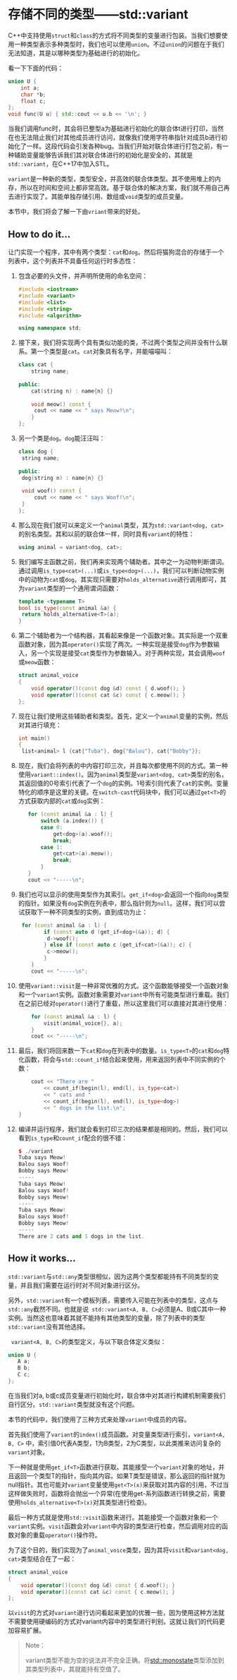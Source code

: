 # 存储不同的类型——std::variant

C++中支持使用`struct`和`class`的方式将不同类型的变量进行包装。当我们想要使用一种类型表示多种类型时，我们也可以使用`union`。不过`union`的问题在于我们无法知道，其是以哪种类型为基础进行的初始化。

看一下下面的代码：

```c++
union U {
    int a;
    char *b;
    float c;
};
void func(U u) { std::cout << u.b << '\n'; }	
```

当我们调用func时，其会将已整型a为基础进行初始化的联合体t进行打印，当然在也无法阻止我们对其他成员进行访问，就像我们使用字符串指针对成员b进行初始化了一样。这段代码会引发各种bug。当我们开始对联合体进行打包之前，有一种辅助变量能够告诉我们其对联合体进行的初始化是安全的，其就是`std::variant`，在C++17中加入STL。

`variant`是一种新的类型，类型安全，并高效的联合体类型。其不使用堆上的内存，所以在时间和空间上都非常高效。基于联合体的解决方案，我们就不用自己再去进行实现了。其能单独存储引用、数组或`void`类型的成员变量。

本节中，我们将会了解一下由`vriant`带来的好处。

## How to do it...

让门实现一个程序，其中有两个类型：`cat`和`dog`。然后将猫狗混合的存储于一个列表中，这个列表并不具备任何运行时多态性：

1. 包含必要的头文件，并声明所使用的命名空间：

   ```c++
   #include <iostream>
   #include <variant>
   #include <list>
   #include <string>
   #include <algorithm>
   
   using namespace std;
   ```

2. 接下来，我们将实现两个具有类似功能的类，不过两个类型之间并没有什么联系。第一个类型是`cat`。`cat`对象具有名字，并能喵喵叫：

   ```c++
   class cat {
       string name;
       
   public:
       cat(string n) : name{n} {}
       
       void meow() const {
       	cout << name << " says Meow!\n";
       }
   };
   ```

3. 另一个类是`dog`。`dog`能汪汪叫：

   ```c++
   class dog {
   	string name;
       
   public:
   	dog(string n) : name{n} {}
       
   	void woof() const {
   		cout << name << " says Woof!\n";
   	}
   };
   ```

4. 那么现在我们就可以来定义一个`animal`类型，其为`std::variant<dog, cat>`的别名类型。其和以前的联合体一样，同时具有`variant`的特性：

   ```c++
   using animal = variant<dog, cat>;
   ```

5. 我们编写主函数之前，我们再来实现两个辅助者。其中之一为动物判断谓词。通过调用`is_type<cat>(...)`或`is_type<dog>(...)`，我们可以判断动物实例中的动物为`cat`或`dog`。其实现只需要对`holds_alternative`进行调用即可，其为`variant`类型的一个通用谓词函数：

   ```c++
   template <typename T>
   bool is_type(const animal &a) {
   	return holds_alternative<T>(a);
   }
   ```

6. 第二个辅助者为一个结构器，其看起来像是一个函数对象。其实际是一个双重函数对象，因为其`operator()`实现了两次。一种实现是接受`dog`作为参数输入，另一个实现是接受`cat`类型作为参数输入。对于两种实现，其会调用`woof`或`meow`函数：

   ```c++
   struct animal_voice
   {
       void operator()(const dog &d) const { d.woof(); }
       void operator()(const cat &c) const { c.meow(); }
   };
   ```

7. 现在让我们使用这些辅助者和类型。首先，定义一个`animal`变量的实例，然后对其进行填充：

   ```c++
   int main()
   {
   	list<animal> l {cat{"Tuba"}, dog{"Balou"}, cat{"Bobby"}};
   ```

8. 现在，我们会将列表的中内容打印三次，并且每次都使用不同的方式。第一种使用`variant::index()`。因为`animal`类型是`variant<dog, cat>`类型的别名，其返回值的0号索引代表了一个`dog`的实例。1号索引则代表了`cat`的实例。变量特化的顺序是这里的关键。在`switch-cast`代码块中，我们可以通过`get<T>`的方式获取内部的`cat`或`dog`实例：

    ```c++
       for (const animal &a : l) {
           switch (a.index()) {
           case 0:
               get<dog>(a).woof();
               break;
           case 1:
               get<cat>(a).meow();
               break;
           }
       }
       cout << "-----\n";
    ```

9. 我们也可以显示的使用类型作为其索引。`get_if<dog>`会返回一个指向`dog`类型的指针。如果没有`dog`实例在列表中，那么指针则为`null`。这样，我们可以尝试获取下一种不同类型的实例，直到成功为止：

   ```c++
   	for (const animal &a : l) {
           if (const auto d (get_if<dog>(&a)); d) {
           	d->woof();
           } else if (const auto c (get_if<cat>(&a)); c) {
           	c->meow();
           }
       }
       cout << "-----\n";
   ```

10. 使用`variant::visit`是一种非常优雅的方式。这个函数能够接受一个函数对象和一个`variant`实例。函数对象需要对`variant`中所有可能类型进行重载。我们在之前已经对`operator()`进行了重载，所以这里我们可以直接对其进行使用：

    ```c++
    	for (const animal &a : l) {
    		visit(animal_voice{}, a);
    	}
    	cout << "-----\n";
    ```

11. 最后，我们将回来数一下`cat`和`dog`在列表中的数量。`is_type<T>`的`cat`和`dog`特化函数，将会与`std::count_if`结合起来使用，用来返回列表中不同实例的个数：

    ```c++
        cout << "There are "
            << count_if(begin(l), end(l), is_type<cat>)
            << " cats and "
            << count_if(begin(l), end(l), is_type<dog>)
            << " dogs in the list.\n";
    }
    ```

12. 编译并运行程序，我们就会看到打印三次的结果都是相同的。然后，我们可以看到`is_type`和`count_if`配合的很不错：

    ```c++
    $ ./variant
    Tuba says Meow!
    Balou says Woof!
    Bobby says Meow!
    -----
    Tuba says Meow!
    Balou says Woof!
    Bobby says Meow!
    -----
    Tuba says Meow!
    Balou says Woof!
    Bobby says Meow!
    -----
    There are 2 cats and 1 dogs in the list.
    ```

## How it works...

`std::variant`与`std::any`类型很相似，因为这两个类型都能持有不同类型的变量，并且我们需要在运行时对不同对象进行区分。

另外，`std::variant`有一个模板列表，需要传入可能在列表中的类型，这点与`std::any`截然不同。也就是说` std::variant<A, B, C>`必须是A、B或C其中一种实例。当然这也意味着其就不能持有其他类型的变量，除了列表中的类型`std::variant`没有其他选择。

` variant<A, B, C>`的类型定义，与以下联合体定义类似：

 ``` c++
union U {
    A a;
    B b;
    C c;
};
 ```

在当我们对a, b或c成员变量进行初始化时，联合体中对其进行构建机制需要我们自行区分。`std::variant`类型就没有这个问题。

本节的代码中，我们使用了三种方式来处理`variant`中成员的内容。

首先我们使用了`variant`的`index()`成员函数。对变量类型进行索引，`variant<A, B, C>` 中，索引值0代表A类型，1为B类型，2为C类型，以此类推来访问复杂的`variant`对象。

下一种就是使用`get_if<T>`函数进行获取。其能接受一个`variant`对象的地址，并且返回一个类型T的指针，指向其内容。如果T类型是错误，那么返回的指针就为null指针。其也可能对`variant`变量使用`get<T>(x)`来获取对其内容的引用，不过当这样做失败时，函数将会抛出一个异常(在使用get-系列函数进行转换之前，需要使用`holds_alternative<T>(x)`对其类型进行检查)。

最后一种方式就是使用`std::visit`函数来进行。其能接受一个函数对象和一个`variant`实例。`visit`函数会对`variant`中内容的类型进行检查，然后调用对应的函数对象的重载`operator()`操作符。

为了这个目的，我们实现为了`animal_voice`类型，因为其将`visit`和`variant<dog, cat>`类型结合在了一起：

```c++
struct animal_voice
{
    void operator()(const dog &d) const { d.woof(); }
    void operator()(const cat &c) const { c.meow(); }
};
```

以`visit`的方式对`variant`进行访问看起来更加的优雅一些，因为使用这种方法就不需要使用硬编码的方式对variant内容中的类型进行判别。这就让我们的代码更加容易扩展。

> Note：
>
> variant类型不能为空的说法并不完全正确。将[std::monostate](http://zh.cppreference.com/w/cpp/utility/variant/monostate)类型添加到其类型列表中，其就能持有空值了。